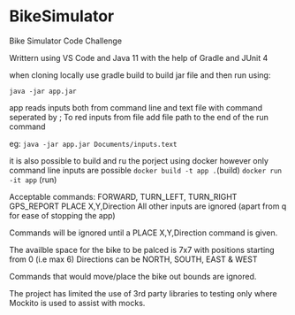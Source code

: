 # BikeSimulator
Bike Simulator Code Challenge

Writtern using VS Code and Java 11 with the help of Gradle and JUnit 4

when cloning locally use gradle build to build jar file and then run using:

```java -jar app.jar```

app reads inputs both from command line and text file with command seperated by ;
To red inputs from file add file path to the end of the run command

eg:
```java -jar app.jar Documents/inputs.text```

it is also possible to build and ru the porject using docker however only command line inputs are possible
```docker build -t app .```(build)
```docker run -it app``` (run) 


Acceptable commands: FORWARD, TURN_LEFT, TURN_RIGHT GPS_REPORT PLACE X,Y,Direction
All other inputs are ignored (apart from q for ease of stopping the app)

Commands will be ignored until a PLACE X,Y,Direction command is given.

The availble space for the bike to be palced is 7x7 with positions starting from 0 (i.e max 6)
Directions can be NORTH, SOUTH, EAST & WEST

Commands that would move/place the bike out bounds are ignored.

The project has limited the use of 3rd party libraries to testing only where Mockito is used to assist with mocks.